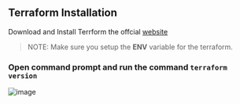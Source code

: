## Terraform Installation

Download and Install Terrform the offcial [website](https://developer.hashicorp.com/terraform/downloads)

> NOTE: Make sure you setup the **ENV** variable for the terraform.

### Open command prompt and run the command `terraform version`
![image](https://www.danielstechblog.io/wp-content/uploads/2019/10/tfazcloudshell02.png)
